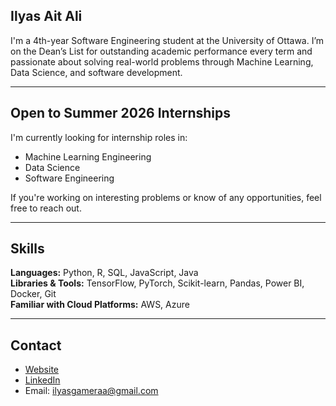 ## Ilyas Ait Ali

I'm a 4th-year Software Engineering student at the University of Ottawa. I’m on the Dean’s List for outstanding academic performance every term and passionate about solving real-world problems through Machine Learning, Data Science, and software development.

---

## Open to Summer 2026 Internships

I'm currently looking for internship roles in:
- Machine Learning Engineering  
- Data Science  
- Software Engineering  

If you're working on interesting problems or know of any opportunities, feel free to reach out.

---

## Skills

**Languages:** Python, R, SQL, JavaScript, Java  
**Libraries & Tools:** TensorFlow, PyTorch, Scikit-learn, Pandas, Power BI, Docker, Git  
**Familiar with Cloud Platforms:** AWS, Azure  

---

## Contact

- [Website](https://ilyas-ait-ali-website.netlify.app/)
- [LinkedIn](https://www.linkedin.com/in/ilyas-ait-ali-467bb819b/)  
- Email: ilyasgameraa@gmail.com
